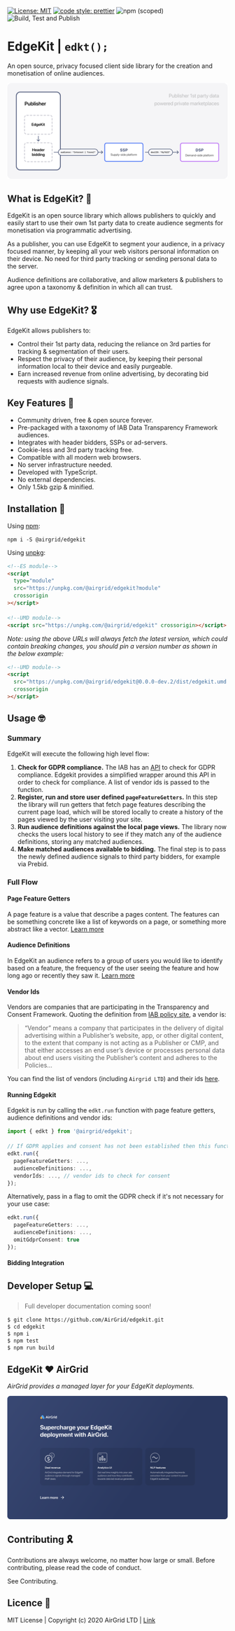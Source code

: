 [![License: MIT](https://img.shields.io/badge/License-MIT-yellow.svg?style=flat-square)](https://opensource.org/licenses/MIT)
[![code style: prettier](https://img.shields.io/badge/code_style-prettier-ff69b4.svg?style=flat-square)](https://github.com/prettier/prettier)
![npm (scoped)](https://img.shields.io/npm/v/@airgrid/edgekit?style=flat-square)
![Build, Test and Publish](https://github.com/AirGrid/edgekit/workflows/Build,%20Test%20and%20maybe%20Publish/badge.svg?style=flat-square)

# EdgeKit | `edkt();`

An open source, privacy focused client side library for the creation and monetisation of online audiences.

![EdgeKit Prebid Flow](./docs/images/edgekit-prebid-flow.svg?raw=true)

## What is EdgeKit? 🤔

EdgeKit is an open source library which allows publishers to quickly and easily start to use their own 1st party data to create audience segments for monetisation via programmatic advertising.

As a publisher, you can use EdgeKit to segment your audience, in a privacy focused manner, by keeping all your web visitors personal information on their device. No need for third party tracking or sending personal data to the server.

Audience definitions are collaborative, and allow marketers & publishers to agree upon a taxonomy & definition in which all can trust.

## Why use EdgeKit? 🎖️

EdgeKit allows publishers to:

- Control their 1st party data, reducing the reliance on 3rd parties for tracking & segmentation of their users.
- Respect the privacy of their audience, by keeping their personal information local to their device and easily purgeable.
- Earn increased revenue from online advertising, by decorating bid requests with audience signals.

## Key Features 🔑

- Community driven, free & open source forever.
- Pre-packaged with a taxonomy of IAB Data Transparency Framework audiences.
- Integrates with header bidders, SSPs or ad-servers.
- Cookie-less and 3rd party tracking free.
- Compatible with all modern web browsers.
- No server infrastructure needed.
- Developed with TypeScript.
- No external dependencies.
- Only 1.5kb gzip & minified.

## Installation 🚪

Using [npm](https://www.npmjs.com/):

```shell
npm i -S @airgrid/edgekit
```

Using [unpkg](https://unpkg.com/):

```html
<!--ES module-->
<script
  type="module"
  src="https://unpkg.com/@airgrid/edgekit?module"
  crossorigin
></script>

<!--UMD module-->
<script src="https://unpkg.com/@airgrid/edgekit" crossorigin></script>
```

_Note: using the above URLs will always fetch the latest version, which could contain breaking changes, you should pin a version number as shown in the below example:_

```html
<!--UMD module-->
<script
  src="https://unpkg.com/@airgrid/edgekit@0.0.0-dev.2/dist/edgekit.umd.js"
  crossorigin
></script>
```

## Usage 🤓

### Summary

EdgeKit will execute the following high level flow:

1. **Check for GDPR compliance.**
   The IAB has an [API](https://cdn.edkt.io/sdk/edgekit.min.js) to check for GDPR compliance.
   Edgekit provides a simplified wrapper around this API in order to check for compliance. A list of
   vendor ids is passed to the function.
2. **Register, run and store user defined `pageFeatureGetters`.**
   In this step the library will run getters that fetch page features describing the current page load, which will be stored locally to create a history of the pages viewed by the user visiting your site.
3. **Run audience definitions against the local page views.**
   The library now checks the users local history to see if they match any of the audience definitions, storing any matched audiences.
4. **Make matched audiences available to bidding.**
   The final step is to pass the newly defined audience signals to third party bidders, for example via Prebid.


### Full Flow

#### Page Feature Getters

A page feature is a value that describe a pages content. The features can be something concrete like
a list of keywords on a page, or something more abstract like a vector. [Learn
more](./docs/features.md)


#### Audience Definitions

In EdgeKit an audience refers to a group of users you would like to identify based on a feature, the
frequency of the user seeing the feature and how long ago or recently they saw it. [Learn
more](./docs/audiences.md)


#### Vendor Ids

Vendors are companies that are participating in the Transparency and Consent Framework. Quoting the
definition from [IAB policy site](https://iabeurope.eu/iab-europe-transparency-consent-framework-policies), a vendor is:

> “Vendor” means a company that participates in the delivery of digital advertising within a Publisher’s website, app, or other digital content, to the extent that company is not acting as a Publisher or CMP, and that either accesses an end user’s device or processes personal data about end users visiting the Publisher’s content and adheres to the Policies...

You can find the list of vendors (including `Airgrid LTD`) and their ids
[here](https://iabeurope.eu/vendor-list-tcf-v2-0/).


#### Running Edgekit

Edgekit is run by calling the `edkt.run` function with page feature getters, audience definitions
and vendor ids:

```typescript
import { edkt } from '@airgrid/edgekit';

// If GDPR applies and consent has not been established then this function won't do anything
edkt.run({
  pageFeatureGetters: ...,
  audienceDefinitions: ...,
  vendorIds: ..., // vendor ids to check for consent
});
```

Alternatively, pass in a flag to omit the GDPR check if it's not necessary for your use case:

```typescript
edkt.run({
  pageFeatureGetters: ...,
  audienceDefinitions: ...,
  omitGdprConsent: true
});
```


#### Bidding Integration

## Developer Setup 💻

> Full developer documentation coming soon!

```
$ git clone https://github.com/AirGrid/edgekit.git
$ cd edgekit
$ npm i
$ npm test
$ npm run build
```

## EdgeKit ❤️ AirGrid

_AirGrid provides a managed layer for your EdgeKit deployments._

![EdgeKit AirGrid](./docs/images/edgekit-airgrid.svg?raw=true)

## Contributing 🎗️

Contributions are always welcome, no matter how large or small. Before contributing, please read the code of conduct.

See Contributing.

## Licence 💮

MIT License | Copyright (c) 2020 AirGrid LTD | [Link](./LICENSE)
